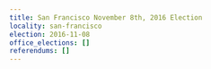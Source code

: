 ```yaml
---
title: San Francisco November 8th, 2016 Election
locality: san-francisco
election: 2016-11-08
office_elections: []
referendums: []
---
```

